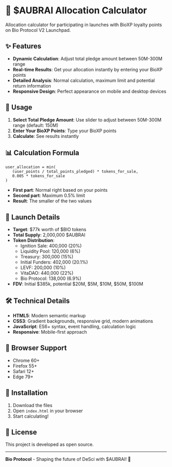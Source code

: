 # 🧬 $AUBRAI Allocation Calculator

Allocation calculator for participating in launches with BioXP loyalty points on Bio Protocol V2 Launchpad.

## ✨ Features

- **Dynamic Calculation**: Adjust total pledge amount between 50M-300M range
- **Real-time Results**: Get your allocation instantly by entering your BioXP points
- **Detailed Analysis**: Normal calculation, maximum limit and potential return information
- **Responsive Design**: Perfect appearance on mobile and desktop devices

## 🚀 Usage

1. **Select Total Pledge Amount**: Use slider to adjust between 50M-300M range (default: 150M)
2. **Enter Your BioXP Points**: Type your BioXP points
3. **Calculate**: See results instantly

## 📊 Calculation Formula

```
user_allocation = min(
   (user_points / total_points_pledged) * tokens_for_sale,
   0.005 * tokens_for_sale
)
```

- **First part**: Normal right based on your points
- **Second part**: Maximum 0.5% limit
- **Result**: The smaller of the two values

## 🎯 Launch Details

- **Target**: $77k worth of $BIO tokens
- **Total Supply**: 2,000,000 $AUBRAI
- **Token Distribution**:
  - Ignition Sale: 400,000 (20%)
  - Liquidity Pool: 120,000 (6%)
  - Treasury: 300,000 (15%)
  - Initial Funders: 402,000 (20.1%)
  - LEVF: 200,000 (10%)
  - VitaDAO: 440,000 (22%)
  - Bio Protocol: 138,000 (6.9%)
- **FDV**: Initial $385k, potential $20M, $5M, $10M, $50M, $100M

## 🛠️ Technical Details

- **HTML5**: Modern semantic markup
- **CSS3**: Gradient backgrounds, responsive grid, modern animations
- **JavaScript**: ES6+ syntax, event handling, calculation logic
- **Responsive**: Mobile-first approach

## 📱 Browser Support

- Chrome 60+
- Firefox 55+
- Safari 12+
- Edge 79+

## 🚀 Installation

1. Download the files
2. Open `index.html` in your browser
3. Start calculating!

## 📝 License

This project is developed as open source.

---

**Bio Protocol** - Shaping the future of DeSci with $AUBRAI! 🚀
